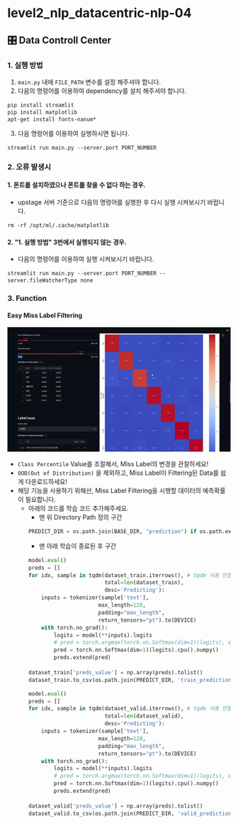 # level2_nlp_datacentric-nlp-04

## 🎛️ Data Controll Center
### 1. 실행 방법
1. `main.py` 내에 `FILE_PATH` 변수를 설정 해주셔야 합니다. 
2. 다음의 명령어를 이용하여 dependency를 설치 해주셔야 합니다. 

```
pip install streamlit
pip install matplotlib
apt-get install fonts-nanum*
```

3. 다음 명령어를 이용하여 실행하시면 됩니다. 

```
streamlit run main.py --server.port PORT_NUMBER
```
### 2. 오류 발생시
#### 1. 폰트를 설치하였으나 폰트를 찾을 수 없다 하는 경우. 

- upstage 서버 기준으로 다음의 명령어를 실행한 후 다시 실행 시켜보시기 바랍니다. 

```
rm -rf /opt/ml/.cache/matplotlib
```

#### 2. "1. 실행 방법" 3번에서 실행되지 않는 경우. 

- 다음의 명령어를 이용하여 실행 시켜보시기 바랍니다. 

```
streamlit run main.py --server.port PORT_NUMBER --server.fileWatcherType none
```

### 3. Function
#### Easy Miss Label Filtering
![Miss Label Filtering](/Images/easy_miss_label_filter.gif)
- `Class Percentile` Value를 조절해서, Miss Label의 변경을 관찰하세요!
- `OOD(Out of Distribution)` 을 제외하고, Miss Label이 Filtering된 Data를 쉽게 다운로드하세요!
- 해당 기능을 사용하기 위해선, Miss Label Filtering을 시행할 데이터의 예측확률이 필요합니다.
  - 아래의 코드를 학습 코드 추가해주세요.
      - 맨 위 Directory Path 정의 구간
      ```python
      PREDICT_DIR = os.path.join(BASE_DIR, "prediction") if os.path.exists(os.path.join(BASE_DIR, "prediction")) else os.mkdir(os.path.join(BASE_DIR, "prediction"))
      ```
      - 맨 아래 학습이 종료된 후 구간
      ```python
      model.eval()
      preds = []
      for idx, sample in tqdm(dataset_train.iterrows(), # tqdm 사용 안할 시에 삭제
                              total=len(dataset_train),
                              desc='Predicting'):
          inputs = tokenizer(sample['text'],
                            max_length=128,
                            padding="max_length",
                            return_tensors="pt").to(DEVICE)
          with torch.no_grad():
              logits = model(**inputs).logits
              # pred = torch.argmax(torch.nn.Softmax(dim=1)(logits), dim=1).cpu().numpy()
              pred = torch.nn.Softmax(dim=1)(logits).cpu().numpy()
              preds.extend(pred)

      dataset_train['preds_value'] = np.array(preds).tolist()
      dataset_train.to_csv(os.path.join(PREDICT_DIR, 'train_prediction.csv'), index=False)
      ```
      ```python
      model.eval()
      preds = []
      for idx, sample in tqdm(dataset_valid.iterrows(), # tqdm 사용 안할 시에 삭제
                              total=len(dataset_valid),
                              desc='Predicting'):
          inputs = tokenizer(sample['text'],
                            max_length=128,
                            padding="max_length",
                            return_tensors="pt").to(DEVICE)
          with torch.no_grad():
              logits = model(**inputs).logits
              # pred = torch.argmax(torch.nn.Softmax(dim=1)(logits), dim=1).cpu().numpy()
              pred = torch.nn.Softmax(dim=1)(logits).cpu().numpy()
              preds.extend(pred)

      dataset_valid['preds_value'] = np.array(preds).tolist()
      dataset_valid.to_csv(os.path.join(PREDICT_DIR, 'valid_prediction.csv'), index=False)
      ```